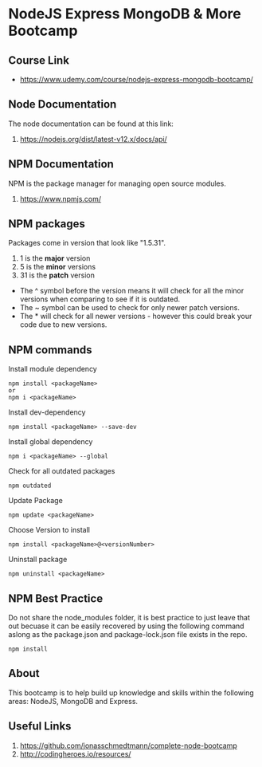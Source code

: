 # NodeJS Express MongoDB & More Bootcamp

## Course Link

- https://www.udemy.com/course/nodejs-express-mongodb-bootcamp/

## Node Documentation

The node documentation can be found at this link:

1. https://nodejs.org/dist/latest-v12.x/docs/api/

## NPM Documentation

NPM is the package manager for managing open source modules.

1. https://www.npmjs.com/

## NPM packages

Packages come in version that look like "1.5.31".

1. 1 is the <b>major</b> version
2. 5 is the <b>minor</b> versions
3. 31 is the <b>patch</b> version

- The ^ symbol before the version means it will check for all the minor versions when comparing to see if it is outdated.
- The ~ symbol can be used to check for only newer patch versions.
- The \* will check for all newer versions - however this could break your code due to new versions.

## NPM commands

Install module dependency

```
npm install <packageName>
or
npm i <packageName>
```

Install dev-dependency

```
npm install <packageName> --save-dev
```

Install global dependency

```
npm i <packageName> --global
```

Check for all outdated packages

```
npm outdated
```

Update Package

```
npm update <packageName>
```

Choose Version to install

```
npm install <packageName>@<versionNumber>
```

Uninstall package

```
npm uninstall <packageName>
```

## NPM Best Practice

Do not share the node_modules folder, it is best practice to just leave that out becuase it can be easily recovered by using the following command aslong as the package.json and package-lock.json file exists in the repo.

```
npm install
```

## About

This bootcamp is to help build up knowledge and skills within the following areas: NodeJS, MongoDB and Express.

## Useful Links

1. https://github.com/jonasschmedtmann/complete-node-bootcamp
2. http://codingheroes.io/resources/
